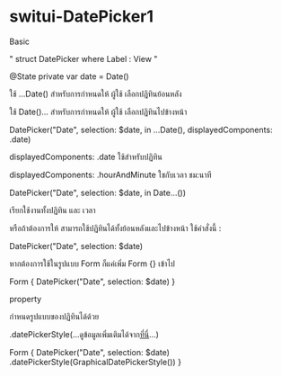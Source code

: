 # switui-DatePicker1
Basic

  " struct DatePicker<Label> where Label : View "

  @State private var date = Date()
  
ใช้ ...Date() สำหรับการกำหนดให้ ผู้ใช้ เลือกปฎิทินย้อนหลัง

ใช้ Date()... สำหรับการกำหนดให้ ผู้ใช้ เลือกปฏิทินไปข้างหน้า
  
  DatePicker("Date", selection: $date, in ...Date(), displayedComponents: .date)
  
displayedComponents: .date ใช้สำหรับปฏิทิน 

displayedComponents: .hourAndMinute ใชกับเวลา ชม:นาที

  DatePicker("Date", selection: $date, in Date...())

เรียกใช้งานทั้งปฏิทิน และ เวลา

หรือถ้าต้องการให้ สามารถใช้ปฏิทินได้ทั้งย้อนหลังและไปข้างหน้า ใช้คำสั่งนี้ : 

  DatePicker("Date", selection: $date)
  
หากต้องการใช้ในรูปแบบ Form ก็แค่เพิ่ม Form {} เข้าไป

  Form {
    DatePicker("Date", selection: $date)
  }

property

กำหนดรูปแบบของปฏิทินได้ด้วย

.datePickerStyle(...ดูข้อมูลเพิ่มเติมได้จาก[ที่นี่](https://developer.apple.com/documentation/swiftui/datepicker)...)
  
  Form {
    DatePicker("Date", selection: $date)
      .datePickerStyle(GraphicalDatePickerStyle())
  }
  
